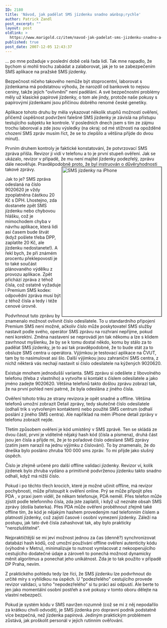```yaml
---
ID: 2180
title: 'Návod, jak padělat SMS jízdenku snadno a&nbsp;rychle'
author: Patrick Zandl
post_excerpt: ""
layout: post
oldlink: >
  https://www.marigold.cz/item/navod-jak-padelat-sms-jizdenku-snadno-a-rychle
published: true
post_date: 2007-12-05 12:43:37
---
```

... po mne požaduje v poslední době celá řada lidí. Tak mne napadlo, že bychom si mohli trochu zabádat a zalaborovat, jak je to se zabezpečením SMS aplikace na pražské SMS jízdenky.

<!--more-->

Bezpečnost ničeho takového nemůže být stoprocentní, laborovat s jízdenkama má podstatnou výhodu, že narozdíl od bankovek to nejsou ceniny, takže jejich "ovlivnění" není padělání. A své bezpečnostní problémy měly už klasické papírové jízdenky, o tom ale jindy, protože naše pokusy s papírovýmí jízdenkami jsou příčinou dobrého renomé české genetiky. 

Aplikace tohoto druhu by měla vykazovat několik stupňů možností ověření, přičemž úspěšnost podvržení falešné SMS jízdenky je závislá na přístupu testujícího subjektu ke kontrole. V posledních dnech jsem s tím ze zájmu trochu laboroval a zde jsou výsledky (na okraj: od mé stížnosti na opožděné chození SMS zpráv musím říct, že se to zlepšilo a většina přijde do dvou minut).


Prvním druhem kontroly je faktické konstatování, že potvrzovací SMS zpráva přišla. Revizor ji vidí v telefonu a to je první stupeň ověření. Jak se ukázalo, revizor v případě, že mu není majitel jízdenky podezřelý, zprávu dále neověřuje. Pravděpodobně proto, že byl instruován o důvěryhodnosti takové zprávy. 
<img src="http://www.marigold.cz/wp-content/uploads/smsjizdenka-iphone.jpg" width="320" height="480" alt="SMS jízdenky na iPhone" title="SMS jízdenky na iPhone" border="1" align="right" />

Jak to je? SMS zpráva odeslaná na číslo 9020620 je vždy zpoplatněna částkou 20 Kč s DPH. Lhostejno, zda dostanete zpět SMS jízdenku nebo chybovou hlášku, což je mimochodem chyba v návrhu aplikace, která lidi asi časem bude štvát (když pošlete třeba DPP, zaplatíte 20 Kč, ale jízdenku nedostanete!). A řekl bych, že při známém procentu překlepovosti je to také součást plánovaného výdělku z provozu aplikace. Zpět přichází zpráva z téhož čísla, což ostatně vyžaduje i Premium SMS kodex: odpovědní zpráva musí být z téhož čísla a tedy i téže cenové úrovně. 

Podvrhnout tuto zprávu by znamenalo možnost ovlivnit číslo odesilatele. To u standardního připojení Premium SMS není možné, ačkoliv číslo může poskytovatel SMS služby nastavit podle svého, operátor SMS zprávu na rozhraní nepřijme, pokud není korektní. Změna nastavení se neprovádí jen tak někomu a lze s klidem zavrhnout myšlenku, že by se k tomu dostal někdo, komu by stálo za to padělat SMS jízdenky, je to asi tak pravděpodobné, že to bude stát za to obsluze SMS centra u operátora. Výjimkou je testovací aplikace na ČVUT, tam by to nasimulovat asi šlo. Další výjimkou jsou zahraniční SMS centra, z nichž některá vás nechají nastavit si číslo odesilatele na kýžených 9020620. 

Existuje mnohem jednodušší varianta. SMS zprávu si odešlete z libovolného telefonu (třeba z vlastního) a vytvořte si kontakt s číslem odesilatele a jako jméno zadejte 9020620. Většina telefonů takto došlou zprávu zobrazí tak, že na první pohled není patrné, že byla odeslána z jiného čísla. 

Ověření tohoto triku ze strany revizora je opět snadné a offline. Většina telefonů umožní zobrazit Detail zprávy, tedy skutečné číslo odesilatele (odhalí trik s vytvořeným kontaktem) nebo použité SMS centrum (odhalí poslání z jiného SMS centra). Ale například na mém iPhone detail zprávy v telefonu zobrazit nejde. 

Třetím způsobem ověření je kód umístěný v SMS zprávě. Ten se  skládá ze dvou částí, první je viditelně nějaký hash kód (čísla a písmena), druhá část jsou jen čísla a přijde mi, že je to pořadové číslo odeslané SMS zprávy (zatím jsem narazil na jednu výjimku z číslování). To by znamenalo, že do dneška bylo posláno zhruba 100 000 sms zpráv. To mi přijde jako slušný úspěch. 

Číslo je zřejmě určené pro další offline validaci jízdenky. Revizor ví, kolik jízdenek bylo zhruba vydáno a primitivně podvrženou jízdenku takto snadno odhalí, když má nižší číslo. 

Pokud i po těchto třech krocích, které je možné učinit offline, má revizor pochybnosti, může přistoupit k ověření online.  Prý se může připojit přes PDA , v praxi jsem viděl, že někam telefonuje, PDA neměl. Přes telefon může zjistit podle telefonního čísla, zda jste zaplatili, i když už neznáte obsah SMS zprávy (došla baterka). Přes PDA může ověření proběhnout zřejmě také offline tím, že kód je nějakým hashem provedeným nad telefonním číslem a platností jízdenky, což zajistí časové i osobní vymezení jízdenky. Záleží na postupu, jak tato dvě čísla zahashovat tak, aby bylo prakticky "nerozluštitelné". 

Nejpraktičtější se mi jeví možnost jednou za čas (denně?) synchronizovat databázi hash kódů, což umožní používání offline ověření autenticity kódu (výhodné v Metru), minimalizuje to nutnost vymlacovat z nekooperujícího cestujícího dodatečné údaje a zároveň to ponechá možnost dynamicky měnit algoritmus a ponechat jeho unikátnost. Zda je to tak použito v případě DP Praha, nevím. 

Z praktického pohledu tedy lze říci, že SMS jízdenku lze podvrhnout do určité míry s vyhlídkou na úspěch. U "podezřelého" cestujícího provede revizor validaci, u toho "nepodezřelého" si tu práci asi odpustí. Ale berte to jen jako momentální osobní postřeh a své pokusy v tomto oboru dělejte na vlastní nebezpečí. 

Pokud je systém kódu v SMS navržen rozumně (což se mi z něj nepodařilo za krátkou chvíli odvodit), je SMS jízdenka pro dopravní podnik podstatně více bezpečná, než jízdenka papírová. Jediným praktickým problémem zůstává, jak proškolit personál v jejich rutinním ověřování.